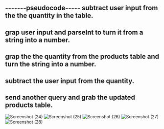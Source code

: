 -------pseudocode-----
subtract user input from the the quantity in the table.
------------------------
grap user input and parseInt to turn it from a string into a number.
------------------------
grap the the quantity from the products table and turn the string into a number.
-----------------------
subtract the user input from the quantity. 
-----------------------
send another query and grab the updated products table.
----------------------

![Screenshot (24)](https://user-images.githubusercontent.com/46513824/55135471-000d8980-50e9-11e9-897a-f6a8ba63bf9d.png)
![Screenshot (25)](https://user-images.githubusercontent.com/46513824/55135487-06036a80-50e9-11e9-904f-f34ef61213d1.png)
![Screenshot (26)](https://user-images.githubusercontent.com/46513824/55135490-07cd2e00-50e9-11e9-9d59-aea772ec39fe.png)
![Screenshot (27)](https://user-images.githubusercontent.com/46513824/55135491-08fe5b00-50e9-11e9-9c39-78fca3c16707.png)
![Screenshot (28)](https://user-images.githubusercontent.com/46513824/55135495-0bf94b80-50e9-11e9-9a0b-b0836e4ece03.png)
